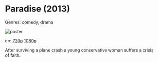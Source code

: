 # Paradise (2013)

Genres: comedy, drama

![poster](http://image.tmdb.org/t/p/w500/aB0VbI6q4oNqh8pT6v2fsIUvbeP.jpg)

en:
  [720p](magnet:?xt=urn:btih:80E107F06A8BB24473B61A277237665C8DF4ED9C&tr=udp://glotorrents.pw:6969/announce&tr=udp://tracker.opentrackr.org:1337/announce&tr=udp://torrent.gresille.org:80/announce&tr=udp://tracker.openbittorrent.com:80&tr=udp://tracker.coppersurfer.tk:6969&tr=udp://tracker.leechers-paradise.org:6969&tr=udp://p4p.arenabg.ch:1337&tr=udp://tracker.internetwarriors.net:1337)
  [1080p](magnet:?xt=urn:btih:BF3FE0618464A1A47759424901F5224E83E0600B&tr=udp://glotorrents.pw:6969/announce&tr=udp://tracker.opentrackr.org:1337/announce&tr=udp://torrent.gresille.org:80/announce&tr=udp://tracker.openbittorrent.com:80&tr=udp://tracker.coppersurfer.tk:6969&tr=udp://tracker.leechers-paradise.org:6969&tr=udp://p4p.arenabg.ch:1337&tr=udp://tracker.internetwarriors.net:1337)
  


After surviving a plane crash a young conservative woman suffers a crisis of faith.